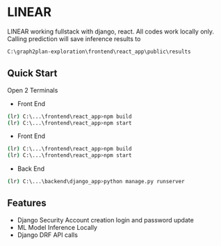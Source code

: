 # LINEAR

LINEAR working fullstack with django, react. All codes work locally only.
Calling prediction will save inference results to
```sh
C:\graph2plan-exploration\frontend\react_app\public\results
```

## Quick Start
Open 2 Terminals

- Front End
```sh
(lr) C:\...\frontend\react_app>npm build
(lr) C:\...\frontend\react_app>npm start
```



- Front End
```sh
(lr) C:\...\frontend\react_app>npm build
(lr) C:\...\frontend\react_app>npm start
```

- Back End
```sh
(lr) C:\...\backend\django_app>python manage.py runserver
```


## Features

- Django Security Account creation login and password update
- ML Model Inference Locally
- Django DRF API calls
